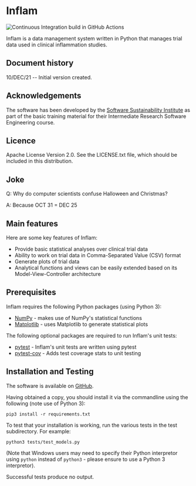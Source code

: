 # Inflam

![Continuous Integration build in GitHub Actions](https://github.com/markgbeckett/python-intermediate-inflammation/workflows/CI/badge.svg?branch=develop)

Inflam is a data management system written in Python that manages trial data used in clinical inflammation studies.

## Document history

10/DEC/21 -- Initial version created.

## Acknowledgements

The software has been developed by the [Software Sustainability Institute](https://www.software.ac.uk) as part of the basic training material for their Intermediate Research Software Engineering course. 

## Licence

Apache License Version 2.0. See the LICENSE.txt file, which should be included in this distribution.

## Joke

Q: Why do computer scientists confuse Halloween and Christmas?

A: Because OCT 31 = DEC 25

## Main features

Here are some key features of Inflam:

- Provide basic statistical analyses over clinical trial data
- Ability to work on trial data in Comma-Separated Value (CSV) format
- Generate plots of trial data
- Analytical functions and views can be easily extended based on its Model-View-Controller architecture

## Prerequisites

Inflam requires the following Python packages (using Python 3):

- [NumPy](https://www.numpy.org/) - makes use of NumPy's statistical functions
- [Matplotlib](https://matplotlib.org/stable/index.html) - uses Matplotlib to generate statistical plots

The following optional packages are required to run Inflam's unit tests:

- [pytest](https://docs.pytest.org/en/stable/) - Inflam's unit tests are written using pytest
- [pytest-cov](https://pypi.org/project/pytest-cov/) - Adds test coverage stats to unit testing

## Installation and Testing

The software is available on [GitHub](https://github.com/markgbeckett/python-intermediate-inflammation).

Having obtained a copy, you should install it via the commandline using the following (note use of Python 3):

``pip3 install -r requirements.txt``

To test that your installation is working, run the various tests in the test subdirectory. For example:

``python3 tests/test_models.py``

(Note that Windows users may need to specify their Python interpretor using `python` instead of `python3` - please ensure to use a Python 3 interpretor).

Successful tests produce no output.
